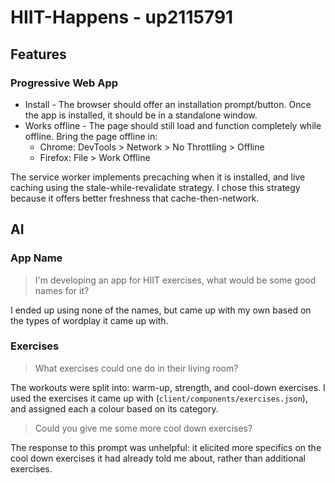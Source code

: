 # HIIT-Happens - up2115791

## Features

### Progressive Web App

- Install - The browser should offer an installation prompt/button. Once the app is installed, it should be in a standalone window.
- Works offline - The page should still load and function completely while offline. Bring the page offline in:
    - Chrome: DevTools > Network > No Throttling > Offline
    - Firefox: File > Work Offline

The service worker implements precaching when it is installed, and live caching using the stale-while-revalidate strategy. I chose this strategy because it offers better freshness that cache-then-network.

## AI

### App Name

> I'm developing an app for HIIT exercises, what would be some good names for it?

I ended up using none of the names, but came up with my own based on the types of wordplay it came up with.

### Exercises

> What exercises could one do in their living room?

The workouts were split into: warm-up, strength, and cool-down exercises. I used the exercises it came up with (`client/components/exercises.json`), and assigned each a colour based on its category.

> Could you give me some more cool down exercises?

The response to this prompt was unhelpful: it elicited more specifics on the cool down exercises it had already told me about, rather than additional exercises.
